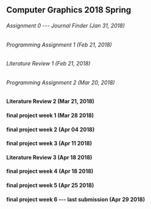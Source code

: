 ## Computer Graphics 2018 Spring
###### Assignment 0 --- Journal Finder (Jan 31, 2018)

###### Programming Assignment 1 (Feb 21, 2018)
###### Literature Review 1 (Feb 21, 2018)

###### Programming Assignment 2 (Mar 20, 2018)
#### Literature Review 2 (Mar 21, 2018)

#### final project week 1 (Mar 28 2018)
#### final project week 2 (Apr 04 2018)
#### final project week 3 (Apr 11 2018)
#### Literature Review 3 (Apr 18 2018)
#### final project week 4 (Apr 18 2018)
#### final project week 5 (Apr 25 2018)
#### final project week 6 --- last submission (Apr 29 2018)
